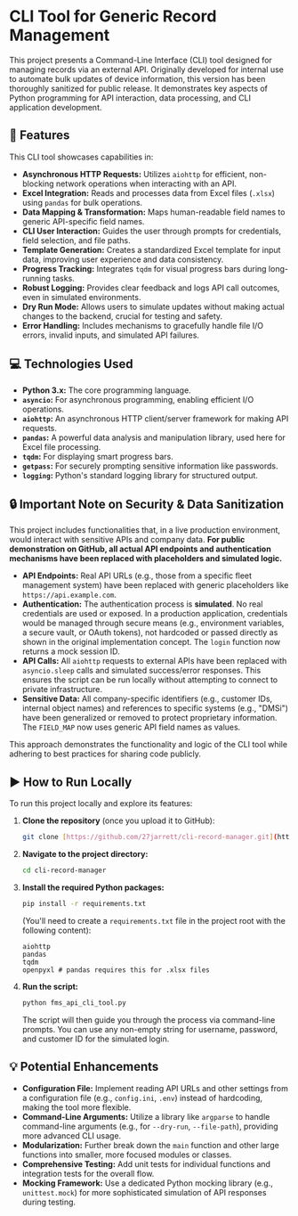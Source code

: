 # CLI Tool for Generic Record Management

This project presents a Command-Line Interface (CLI) tool designed for managing records via an external API. Originally developed for internal use to automate bulk updates of device information, this version has been thoroughly sanitized for public release. It demonstrates key aspects of Python programming for API interaction, data processing, and CLI application development.

## 🚀 Features

This CLI tool showcases capabilities in:

* **Asynchronous HTTP Requests:** Utilizes `aiohttp` for efficient, non-blocking network operations when interacting with an API.
* **Excel Integration:** Reads and processes data from Excel files (`.xlsx`) using `pandas` for bulk operations.
* **Data Mapping & Transformation:** Maps human-readable field names to generic API-specific field names.
* **CLI User Interaction:** Guides the user through prompts for credentials, field selection, and file paths.
* **Template Generation:** Creates a standardized Excel template for input data, improving user experience and data consistency.
* **Progress Tracking:** Integrates `tqdm` for visual progress bars during long-running tasks.
* **Robust Logging:** Provides clear feedback and logs API call outcomes, even in simulated environments.
* **Dry Run Mode:** Allows users to simulate updates without making actual changes to the backend, crucial for testing and safety.
* **Error Handling:** Includes mechanisms to gracefully handle file I/O errors, invalid inputs, and simulated API failures.

## 💻 Technologies Used

* **Python 3.x:** The core programming language.
* **`asyncio`:** For asynchronous programming, enabling efficient I/O operations.
* **`aiohttp`:** An asynchronous HTTP client/server framework for making API requests.
* **`pandas`:** A powerful data analysis and manipulation library, used here for Excel file processing.
* **`tqdm`:** For displaying smart progress bars.
* **`getpass`:** For securely prompting sensitive information like passwords.
* **`logging`:** Python's standard logging library for structured output.

## 🔒 Important Note on Security & Data Sanitization

This project includes functionalities that, in a live production environment, would interact with sensitive APIs and company data. **For public demonstration on GitHub, all actual API endpoints and authentication mechanisms have been replaced with placeholders and simulated logic.**

* **API Endpoints:** Real API URLs (e.g., those from a specific fleet management system) have been replaced with generic placeholders like `https://api.example.com`.
* **Authentication:** The authentication process is **simulated**. No real credentials are used or exposed. In a production application, credentials would be managed through secure means (e.g., environment variables, a secure vault, or OAuth tokens), not hardcoded or passed directly as shown in the original implementation concept. The `login` function now returns a mock session ID.
* **API Calls:** All `aiohttp` requests to external APIs have been replaced with `asyncio.sleep` calls and simulated success/error responses. This ensures the script can be run locally without attempting to connect to private infrastructure.
* **Sensitive Data:** All company-specific identifiers (e.g., customer IDs, internal object names) and references to specific systems (e.g., "DMSi") have been generalized or removed to protect proprietary information. The `FIELD_MAP` now uses generic API field names as values.

This approach demonstrates the functionality and logic of the CLI tool while adhering to best practices for sharing code publicly.

## ▶️ How to Run Locally

To run this project locally and explore its features:

1.  **Clone the repository** (once you upload it to GitHub):
    ```bash
    git clone [https://github.com/27jarrett/cli-record-manager.git](https://github.com/YourUsername/cli-record-manager.git)
    ```
2.  **Navigate to the project directory:**
    ```bash
    cd cli-record-manager
    ```
3.  **Install the required Python packages:**
    ```bash
    pip install -r requirements.txt
    ```
    (You'll need to create a `requirements.txt` file in the project root with the following content):
    ```
    aiohttp
    pandas
    tqdm
    openpyxl # pandas requires this for .xlsx files
    ```
4.  **Run the script:**
    ```bash
    python fms_api_cli_tool.py
    ```
    The script will then guide you through the process via command-line prompts. You can use any non-empty string for username, password, and customer ID for the simulated login.

## 💡 Potential Enhancements

* **Configuration File:** Implement reading API URLs and other settings from a configuration file (e.g., `config.ini`, `.env`) instead of hardcoding, making the tool more flexible.
* **Command-Line Arguments:** Utilize a library like `argparse` to handle command-line arguments (e.g., for `--dry-run`, `--file-path`), providing more advanced CLI usage.
* **Modularization:** Further break down the `main` function and other large functions into smaller, more focused modules or classes.
* **Comprehensive Testing:** Add unit tests for individual functions and integration tests for the overall flow.
* **Mocking Framework:** Use a dedicated Python mocking library (e.g., `unittest.mock`) for more sophisticated simulation of API responses during testing.
